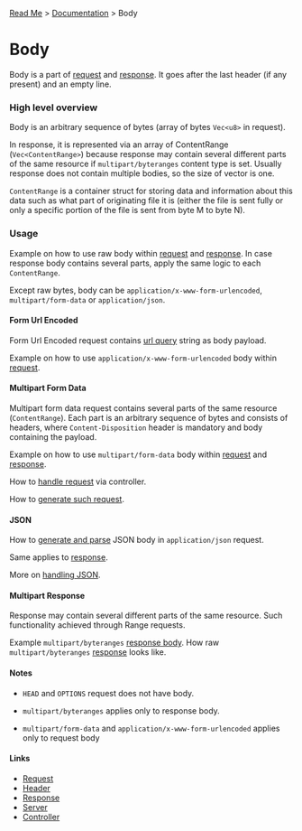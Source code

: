 [Read Me](https://github.com/bohdaq/rust-web-server/tree/main) > [Documentation](https://github.com/bohdaq/rust-web-server/tree/main/src/README.md) > Body 

# Body 
Body is a part of [request](https://github.com/bohdaq/rust-web-server/blob/754e18a94548df7f4fb1fcebf3a6caddefb862cf/src/request/mod.rs#L21) and [response](https://github.com/bohdaq/rust-web-server/blob/754e18a94548df7f4fb1fcebf3a6caddefb862cf/src/response/mod.rs#L28). It goes after the last header (if any present) and an empty line.

### High level overview
Body is an arbitrary sequence of bytes (array of bytes `Vec<u8>` in request).

In response, it is represented via an array of ContentRange (`Vec<ContentRange>`) because response may contain several different parts of the same resource if `multipart/byteranges` content type is set. Usually response does not contain multiple bodies, so the size of vector is one.

`ContentRange` is a container struct for storing data and information about this data such as what part of originating file it is (either the file is sent fully or only a specific portion of the file is sent from byte M to byte N).

### Usage

Example on how to use raw body within [request](https://github.com/bohdaq/rust-web-server/blob/c0300d300c823a7f795ed65f28cab19000f7db98/src/body/example/mod.rs#L11) and [response](https://github.com/bohdaq/rust-web-server/blob/c0300d300c823a7f795ed65f28cab19000f7db98/src/body/example/mod.rs#L28). In case response body contains several parts, apply the same logic to each `ContentRange`.

Except raw bytes, body can be `application/x-www-form-urlencoded`, `multipart/form-data` or `application/json`.

#### Form Url Encoded 

Form Url Encoded request contains [url query](https://en.wikipedia.org/wiki/Query_string) string as body payload.

Example on how to use `application/x-www-form-urlencoded` body within [request](https://github.com/bohdaq/rust-web-server/blob/754e18a94548df7f4fb1fcebf3a6caddefb862cf/src/body/example/mod.rs#L201).

#### Multipart Form Data

Multipart form data request contains several parts of the same resource (`ContentRange`). Each part is an arbitrary sequence of bytes and consists of headers, where `Content-Disposition` header is mandatory and body containing the payload.

Example on how to use `multipart/form-data` body within [request](https://github.com/bohdaq/rust-web-server/blob/754e18a94548df7f4fb1fcebf3a6caddefb862cf/src/body/example/mod.rs#L69) and [response](https://github.com/bohdaq/rust-web-server/blob/754e18a94548df7f4fb1fcebf3a6caddefb862cf/src/body/example/mod.rs#L126).

How to [handle request](https://github.com/bohdaq/rust-web-server/blob/754e18a94548df7f4fb1fcebf3a6caddefb862cf/src/app/controller/form/multipart_enctype_post_method/mod.rs#L13) via controller.

How to [generate such request](https://github.com/bohdaq/rust-web-server/blob/754e18a94548df7f4fb1fcebf3a6caddefb862cf/src/request/tests.rs#L243).

#### JSON

How to [generate and parse](https://github.com/bohdaq/rust-web-server/blob/754e18a94548df7f4fb1fcebf3a6caddefb862cf/src/body/example/mod.rs#L234) JSON body in `application/json` request.

Same applies to [response](https://github.com/bohdaq/rust-web-server/blob/2a704b8d9b1278c6b2f28c543802e0ca9d943462/src/body/example/mod.rs#L282).

More on [handling JSON](https://github.com/bohdaq/rust-web-server/tree/main/src/json).

#### Multipart Response
Response may contain several different parts of the same resource. Such functionality achieved through Range requests.

Example `multipart/byteranges` [response body](https://github.com/bohdaq/rust-web-server/blob/754e18a94548df7f4fb1fcebf3a6caddefb862cf/src/body/example/mod.rs#L340). How raw `multipart/byteranges` [response](https://github.com/bohdaq/rust-web-server/blob/754e18a94548df7f4fb1fcebf3a6caddefb862cf/src/response/example/response.multipart.txt#L1) looks like.

#### Notes
- `HEAD` and `OPTIONS` request does not have body.

- `multipart/byteranges` applies only to response body.
- `multipart/form-data` and `application/x-www-form-urlencoded` applies only to request body


#### Links
- [Request](https://github.com/bohdaq/rust-web-server/tree/main/src/request)
- [Header](https://github.com/bohdaq/rust-web-server/tree/main/src/header)
- [Response](https://github.com/bohdaq/rust-web-server/tree/main/src/response)
- [Server](https://github.com/bohdaq/rust-web-server/tree/main/src/server)
- [Controller](https://github.com/bohdaq/rust-web-server/tree/main/src/controller)
